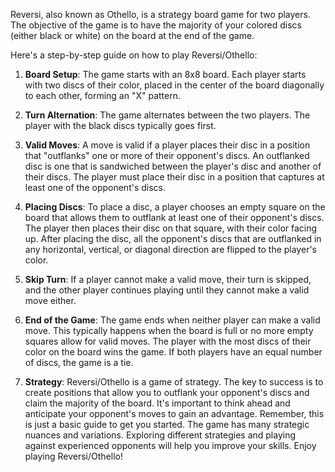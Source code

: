 Reversi, also known as Othello, is a strategy board game for two players. The objective of the game is to have the majority of your colored discs (either black or white) on the board at the end of the game.

Here's a step-by-step guide on how to play Reversi/Othello:

1. **Board Setup**: The game starts with an 8x8 board. Each player starts with two discs of their color, placed in the center of the board diagonally to each other, forming an "X" pattern.

2. **Turn Alternation**: The game alternates between the two players. The player with the black discs typically goes first.

3. **Valid Moves**: A move is valid if a player places their disc in a position that "outflanks" one or more of their opponent's discs. An outflanked disc is one that is sandwiched between the player's disc and another of their discs. The player must place their disc in a position that captures at least one of the opponent's discs.

4. **Placing Discs**: To place a disc, a player chooses an empty square on the board that allows them to outflank at least one of their opponent's discs. The player then places their disc on that square, with their color facing up. After placing the disc, all the opponent's discs that are outflanked in any horizontal, vertical, or diagonal direction are flipped to the player's color.

5. **Skip Turn**: If a player cannot make a valid move, their turn is skipped, and the other player continues playing until they cannot make a valid move either.

6. **End of the Game**: The game ends when neither player can make a valid move. This typically happens when the board is full or no more empty squares allow for valid moves. The player with the most discs of their color on the board wins the game. If both players have an equal number of discs, the game is a tie.

7. **Strategy**: Reversi/Othello is a game of strategy. The key to success is to create positions that allow you to outflank your opponent's discs and claim the majority of the board. It's important to think ahead and anticipate your opponent's moves to gain an advantage.
Remember, this is just a basic guide to get you started. The game has many strategic nuances and variations. Exploring different strategies and playing against experienced opponents will help you improve your skills. Enjoy playing Reversi/Othello!
